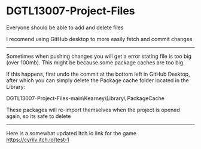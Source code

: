# DGTL13007-Project-Files

Everyone should be able to add and delete files

I recomend using GitHub desktop to more easily fetch and commit changes

---------------------------------------------------

Sometimes when pushing changes you will get a error stating file is too big (over 100mb). This might be because some package caches are too big. 

If this happens, first undo the commit at the bottom left in GitHub Desktop, after which you can simply delete the Package cache folder located in the Library:

DGTL13007-Project-Files-main\Kearney\Library\ PackageCache

These packages will re-import themselves when the project is opened again, so its safe to delete

---------------------------------------------------

Here is a somewhat updated Itch.io link for the game
https://cyrilv.itch.io/test-1